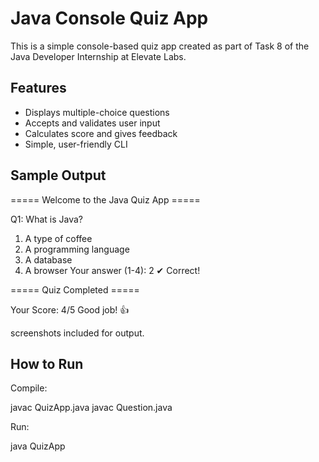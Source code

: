 # Java Console Quiz App 

This is a simple console-based quiz app created as part of Task 8 of the Java Developer Internship at Elevate Labs.

## Features
- Displays multiple-choice questions
- Accepts and validates user input
- Calculates score and gives feedback
- Simple, user-friendly CLI

## Sample Output

===== Welcome to the Java Quiz App =====

Q1:
What is Java?
1. A type of coffee
2. A programming language
3. A database
4. A browser
Your answer (1-4): 2
✔ Correct!


===== Quiz Completed =====

Your Score: 4/5
Good job! 👍

screenshots included for output.

##  How to Run
Compile:

javac QuizApp.java
javac Question.java

Run:

java QuizApp
